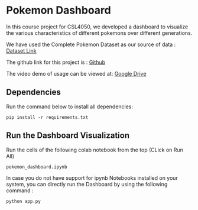 # Pokemon Dashboard

In this course project for CSL4050, we developed a dashboard to visualize the various characteristics of different pokemons over different generations.

We have used the Complete Pokemon Dataset as our source of data : [Dataset Link](https://www.kaggle.com/datasets/rounakbanik/pokemon)

The github link for this project is : [Github](https://github.com/SusimRoy/The-Pokemon-Dashboard)

The video demo of usage can be viewed at: [Google Drive](https://drive.google.com/drive/folders/1klgAYBjh_AWCO9o75eB2T5a_heYNBF1C?usp=sharing)

## Dependencies
Run the command below to install all dependencies: 

```pip install -r requirements.txt```

## Run the Dashboard Visualization
Run the cells of the following colab notebook from the top (CLick on Run All)

```pokemon_dashboard.ipynb```

In case you do not have support for ipynb Notebooks installed on your system, you can directly run the Dashboard by using the following command : 

```python app.py```
